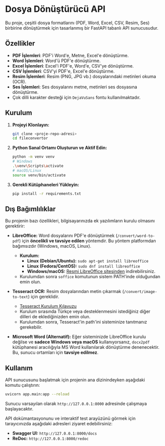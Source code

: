 # Dosya Dönüştürücü API

Bu proje, çeşitli dosya formatlarını (PDF, Word, Excel, CSV, Resim, Ses) birbirine dönüştürmek için tasarlanmış bir FastAPI tabanlı API sunucusudur.

## Özellikler

- **PDF İşlemleri**: PDF'i Word'e, Metne, Excel'e dönüştürme.
- **Word İşlemleri**: Word'ü PDF'e dönüştürme.
- **Excel İşlemleri**: Excel'i PDF'e, Word'e, CSV'ye dönüştürme.
- **CSV İşlemleri**: CSV'yi PDF'e, Excel'e dönüştürme.
- **Resim İşlemleri**: Resim (PNG, JPG vb.) dosyalarındaki metinleri okuma (OCR).
- **Ses İşlemleri**: Ses dosyalarını metne, metinleri ses dosyasına dönüştürme.
- Çok dilli karakter desteği için `DejaVuSans` fontu kullanılmaktadır.

## Kurulum

1.  **Projeyi Klonlayın:**
    ```bash
    git clone <proje-repo-adresi>
    cd fileconvertor
    ```

2.  **Python Sanal Ortamı Oluşturun ve Aktif Edin:**
    ```bash
    python -m venv venv
    # Windows
    .\venv\Scripts\activate
    # macOS/Linux
    source venv/bin/activate
    ```

3.  **Gerekli Kütüphaneleri Yükleyin:**
    ```bash
    pip install -r requirements.txt
    ```

## Dış Bağımlılıklar

Bu projenin bazı özellikleri, bilgisayarınızda ek yazılımların kurulu olmasını gerektirir:

-   **LibreOffice:** Word dosyalarını PDF'e dönüştürmek (`/convert/word-to-pdf`) için **öncelikli ve tavsiye edilen** yöntemdir. Bu yöntem platformdan bağımsızdır (Windows, macOS, Linux).
    -   **Kurulum:**
        -   **Linux (Debian/Ubuntu):** `sudo apt-get install libreoffice`
        -   **Linux (Fedora/CentOS):** `sudo dnf install libreoffice`
        -   **Windows/macOS:** [Resmi LibreOffice sitesinden](https://www.libreoffice.org/download/download/) indirebilirsiniz.
    -   Kurulumdan sonra `soffice` komutunun sistem PATH'inde olduğundan emin olun.

-   **Tesseract OCR:** Resim dosyalarından metin çıkarmak (`/convert/image-to-text`) için gereklidir.
    -   [Tesseract Kurulum Kılavuzu](https://github.com/tesseract-ocr/tessdoc)
    -   Kurulum sırasında Türkçe veya desteklenmesini istediğiniz diğer dilleri de eklediğinizden emin olun.
    -   Kurulumdan sonra, Tesseract'in path'ini sisteminize tanıtmanız gerekebilir.

-   **Microsoft Word (Alternatif):** Eğer sisteminizde LibreOffice kurulu değilse ve **sadece Windows veya macOS** kullanıyorsanız, `docx2pdf` kütüphanesi aracılığıyla MS Word kullanılarak dönüştürme denenecektir. Bu, sunucu ortamları için **tavsiye edilmez**.

## Kullanım

API sunucusunu başlatmak için projenin ana dizinindeyken aşağıdaki komutu çalıştırın:

```bash
uvicorn app.main:app --reload
```

Sunucu varsayılan olarak `http://127.0.0.1:8000` adresinde çalışmaya başlayacaktır.

API dokümantasyonunu ve interaktif test arayüzünü görmek için tarayıcınızda aşağıdaki adresleri ziyaret edebilirsiniz:

-   **Swagger UI:** `http://127.0.0.1:8000/docs`
-   **ReDoc:** `http://127.0.0.1:8000/redoc` 